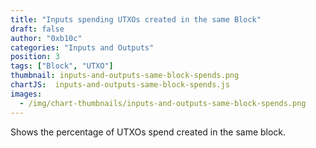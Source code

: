 ```yaml
---
title: "Inputs spending UTXOs created in the same Block"
draft: false
author: "0xb10c"
categories: "Inputs and Outputs"
position: 3
tags: ["Block", "UTXO"]
thumbnail: inputs-and-outputs-same-block-spends.png
chartJS:  inputs-and-outputs-same-block-spends.js
images:
  - /img/chart-thumbnails/inputs-and-outputs-same-block-spends.png
---
```


Shows the percentage of UTXOs spend created in the same block.
<!--more-->
